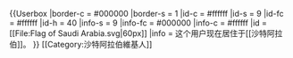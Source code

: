 {{Userbox
  |border-c = #000000
  |border-s = 1
  |id-c     = #ffffff
  |id-s     = 9
  |id-fc    = #ffffff
  |id-h = 40
  |info-s   = 9
  |info-fc  = #000000
  |info-c   = #ffffff
  |id       = [[File:Flag of Saudi Arabia.svg|60px]]
  |info     = 这个用户现在居住于[[沙特阿拉伯]]。
}}
[[Category:沙特阿拉伯維基人]]